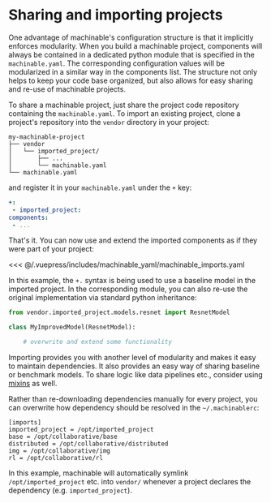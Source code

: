 # Sharing and importing projects

One advantage of machinable's configuration structure is that it implicitly enforces modularity. When you build a machinable project, components will always be contained in a dedicated python module that is specified in the `machinable.yaml`. The corresponding configuration values will be modularized in a similar way in the components list. The structure not only helps to keep your code base organized, but also allows for easy sharing and re-use of machinable projects.

To share a machinable project, just share the project code repository containing the `machinable.yaml`. To import an existing project, clone a project's repository into the `vendor` directory in your project:

    my-machinable-project
    ├── vendor
    │   └── imported_project/
    │       ├── ...
    │       └── machinable.yaml
    └── machinable.yaml

and register it in your `machinable.yaml` under the `+` key:

```yaml
+:
 - imported_project:
components:
 - ...
```

That's it. You can now use and extend the imported components as if they were part of your project:

<<< @/.vuepress/includes/machinable_yaml/machinable_imports.yaml

In this example, the `+.` syntax is being used to use a baseline model in the imported project. In the corresponding module, you can also re-use the original implementation via standard python inheritance:

``` python
from vendor.imported_project.models.resnet import ResnetModel

class MyImprovedModel(ResnetModel):

    # overwrite and extend some functionality
```

Importing provides you with another level of modularity and makes it easy to maintain dependencies. It also provides an easy way of sharing baseline or benchmark models. To share logic like data pipelines etc., consider using [mixins](./mixins.md) as well.

Rather than re-downloading dependencies manually for every project, you can overwrite how dependency should be resolved in the `~/.machinablerc`:

    [imports]
    imported_project = /opt/imported_project
    base = /opt/collaborative/base
    distributed = /opt/collaborative/distributed
    img = /opt/collaborative/img
    rl = /opt/collaborative/rl

In this example, machinable will automatically symlink `/opt/imported_project` etc. into `vendor/` whenever a project declares the dependency (e.g. `imported_project`).
